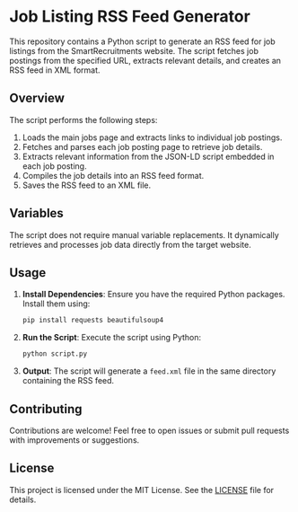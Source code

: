 # Job Listing RSS Feed Generator

This repository contains a Python script to generate an RSS feed for job listings from the SmartRecruitments website. The script fetches job postings from the specified URL, extracts relevant details, and creates an RSS feed in XML format.

## Overview

The script performs the following steps:

1. Loads the main jobs page and extracts links to individual job postings.
2. Fetches and parses each job posting page to retrieve job details.
3. Extracts relevant information from the JSON-LD script embedded in each job posting.
4. Compiles the job details into an RSS feed format.
5. Saves the RSS feed to an XML file.

## Variables

The script does not require manual variable replacements. It dynamically retrieves and processes job data directly from the target website.

## Usage

1. **Install Dependencies**: Ensure you have the required Python packages. Install them using:
    ```bash
    pip install requests beautifulsoup4
    ```

2. **Run the Script**: Execute the script using Python:
    ```bash
    python script.py
    ```

3. **Output**: The script will generate a `feed.xml` file in the same directory containing the RSS feed.

## Contributing

Contributions are welcome! Feel free to open issues or submit pull requests with improvements or suggestions.

## License

This project is licensed under the MIT License. See the [LICENSE](LICENSE) file for details.
